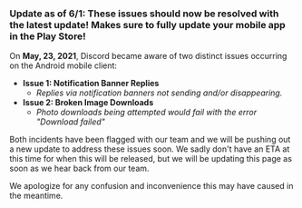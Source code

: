 <h3>Update as of 6/1: These issues should now be resolved with the latest update! Makes sure to fully update your mobile app in the Play Store! </h3>
<p>On <strong>May, 23, 2021</strong>, Discord became aware of two distinct issues occurring on the Android mobile client:</p>
<ul>
    <li>
        <span class="wysiwyg-color-blue90"><strong>Issue 1: Notification Banner Replies</strong></span>
        <ul>
            <li><em>Replies via notification banners not sending and/or disappearing.</em></li>
        </ul>
    </li>
    <li>
        <span class="wysiwyg-color-blue90"><strong>Issue 2: Broken Image Downloads</strong></span>
        <ul>
            <li>
                <em>Photo downloads being attempted would fail with the error </em><em>"Download failed"</em>
            </li>
        </ul>
    </li>
</ul>
<p>Both incidents have been flagged with our team and we will be pushing out a new update to address these issues soon. We sadly don't have an ETA at this time for when this will be released, but we will be updating this page as soon as we hear back from our team.</p>
<p>We apologize for any confusion and inconvenience this may have caused in the meantime. </p>